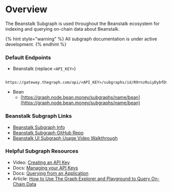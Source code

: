 # Overview

The Beanstalk Subgraph is used throughout the Beanstalk ecosystem for indexing and querying on-chain data about Beanstalk.

{% hint style="warning" %}
All subgraph documentation is under active development.
{% endhint %}

### Default Endpoints

* Beanstalk (replace `<API_KEY>`)

```url

https://gateway.thegraph.com/api/<API_KEY>/subgraphs/id/R9rnzRuiyDybfDsZfoM7eA9w8WuHtZKbroGrgWwDw1d
```

* Bean
  * [https://graph.node.bean.money/subgraphs/name/bean](https://graph.node.bean.money/subgraphs/name/bean)

### Beanstalk Subgraph Links

* [Beanstalk Subgraph Info](https://thegraph.com/explorer/subgraphs/R9rnzRuiyDybfDsZfoM7eA9w8WuHtZKbroGrgWwDw1d)
* [Beanstalk Subgraph GitHub Repo](https://github.com/BeanstalkFarms/Beanstalk-Subgraph)
* [Beanstalk UI Subgraph Usage Video Walkthrough](broken-reference)

### **Helpful Subgraph Resources**

* Video: [Creating an API Key](https://www.youtube.com/watch?v=UrfIpm-Vlgs)
* Docs: [Managing your API Keys](https://thegraph.com/docs/en/studio/managing-api-keys/)
* Docs: [Querying from an Application](https://thegraph.com/docs/en/developer/querying-from-your-app/)
* Article: [How to Use The Graph Explorer and Playground to Query On-Chain Data](https://medium.com/@chidubem\_/how-to-query-on-chain-data-with-the-graph-f8507488215)
